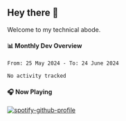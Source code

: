 ## Hey there 👋

Welcome to my technical abode.

#### 📊 Monthly Dev Overview
<!--START_SECTION:waka-->

```txt
From: 25 May 2024 - To: 24 June 2024

No activity tracked
```

<!--END_SECTION:waka-->

#### 🎧 Now Playing

[![spotify-github-profile](https://spotify-github-profile.vercel.app/api/view?uid=james2mid&cover_image=true&theme=natemoo-re)](https://open.spotify.com/user/james2mid?si=2b3baf2b09cb499e)
